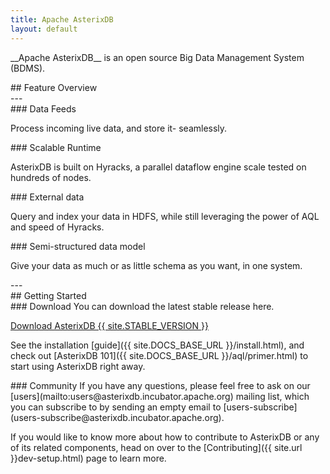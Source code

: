 ```yaml
---
title: Apache AsterixDB
layout: default
---
```


<div class="row">
 <div class="col-md-9 col-centered">
   <div class="well text-center"><p class="lead" markdown="1">__Apache AsterixDB__ is an open source Big Data Management System (BDMS).</p>
   </div>
 </div>
</div>


<div class="row"><div class="col-md-3 col-centered" markdown="1">
## Feature Overview
</div></div>
---
<div class="row">
<div class="col-sm-6" markdown="1">
### Data Feeds

Process incoming live data, and store it- seamlessly.
</div>
<div class="col-sm-6" markdown="1">
### Scalable Runtime

AsterixDB is built on Hyracks, a parallel dataflow engine scale tested on hundreds of nodes.
</div>
</div>

<div class="row">
<div class="col-sm-6" markdown="1">
### External data

Query and index your data in HDFS, while still leveraging the power of AQL and speed of Hyracks.
</div>
<div class="col-sm-6" markdown="1">
### Semi-structured data model

Give your data as much or as little schema as you want, in one system.
</div>
</div>
---
<div class="row"><div class="col-md-3 col-centered" markdown="1">
## Getting Started
</div></div>

<div class="row">
<div class="col-sm-6" markdown="1">
### Download
You can download the latest stable release here.

<p><a class="btn btn-md btn-info" href="{{ site.STABLE_DOWNLOAD_URL }}" role="button">Download AsterixDB {{ site.STABLE_VERSION }}</a></p>

See the installation [guide]({{ site.DOCS_BASE_URL }}/install.html), and check out [AsterixDB 101]({{ site.DOCS_BASE_URL }}/aql/primer.html) to start using AsterixDB right away.

</div>
<div class="col-sm-6" markdown="1">
### Community
If you have any questions, please feel free to ask on our [users](mailto:users@asterixdb.incubator.apache.org) mailing list, which you can subscribe to by sending an empty email to [users-subscribe](users-subscribe@asterixdb.incubator.apache.org).

If you would like to know more about how to contribute to AsterixDB or any of its related components, head on over to the [Contributing]({{ site.url }}dev-setup.html) page to learn more.
</div>
</div>

